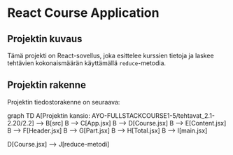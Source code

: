 # React Course Application

## Projektin kuvaus

Tämä projekti on React-sovellus, joka esittelee kurssien tietoja ja laskee tehtävien kokonaismäärän käyttämällä `reduce`-metodia.

## Projektin rakenne

Projektin tiedostorakenne on seuraava:

graph TD
  A[Projektin kansio: AYO-FULLSTACKCOURSE1-5/tehtavat_2.1-2.20/2.2] --> B[src]
  B --> C[App.jsx]
  B --> D[Course.jsx]
  B --> E[Content.jsx]
  B --> F[Header.jsx]
  B --> G[Part.jsx]
  B --> H[Total.jsx]
  B --> I[main.jsx]

  D[Course.jsx] --> J[reduce-metodi]

